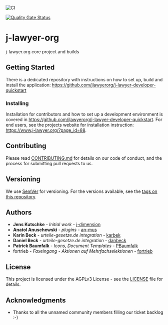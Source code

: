 ![CI](https://github.com/jlawyerorg/j-lawyer-org/workflows/CI/badge.svg)

[![Quality Gate Status](https://sonarcloud.io/api/project_badges/measure?project=jlawyerorg_j-lawyer-org&metric=alert_status)](https://sonarcloud.io/dashboard?id=jlawyerorg_j-lawyer-org)

# j-lawyer-org
j-lawyer.org core project and builds


## Getting Started

There is a dedicated repository with instructions on how to set up, build and install the application: https://github.com/jlawyerorg/j-lawyer-developer-quickstart


### Installing

Installation for contributors and how to set up a development environment is covered in https://github.com/jlawyerorg/j-lawyer-developer-quickstart.
For end users, see the projects website for installation instruction: https://www.j-lawyer.org/?page_id=88.

## Contributing

Please read [CONTRIBUTING.md](CONTRIBUTING.md) for details on our code of conduct, and the process for submitting pull requests to us.

## Versioning

We use [SemVer](http://semver.org/) for versioning. For the versions available, see the [tags on this repository](https://github.com/jlawyerorg/j-lawyer-org/tags). 

## Authors

* **Jens Kutschke** - *Initial work* - [j-dimension](https://github.com/j-dimension)
* **Anatol Anuschewski** - *plugins* - [an-mus](https://github.com/an-mus)
* **Karin Beck** - *urteile-gesetze.de integration* - [karbek](https://github.com/karbek)
* **Daniel Beck** - *urteile-gesetze.de integration* - [danbeck](https://github.com/danbeck)
* **Patrick Baumfalk** - *Icons, Document Templates* - [PBaumfalk](https://github.com/PBaumfalk)
* fortrieb - *Faxeingang - Aktionen auf Mehrfachselektionen* - [fortrieb](https://github.com/fortrieb)

## License

This project is licensed under the AGPLv3 License - see the [LICENSE](LICENSE) file for details.

## Acknowledgments

* Thanks to all the unnamed community members filling our ticket backlog :-)
